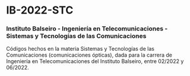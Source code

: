 # IB-2022-STC
### Instituto Balseiro - Ingeniería en Telecomunicaciones - Sistemas y Tecnologías de las Comunicaciones

Códigos hechos en la materia Sistemas y Tecnologías de las Comunicaciones (comunicaciones ópticas), dada para la carrera de Ingeniería en Telecomunicaciones del Instituto Balseiro, entre 02/2022 y 06/2022.
